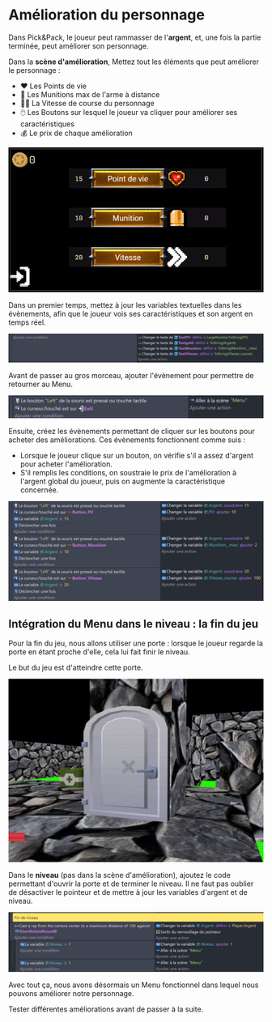 # Amélioration du personnage

Dans Pick&Pack, le joueur peut rammasser de l'**argent**, et, une fois la partie terminée, peut améliorer son personnage.

Dans la **scène d'amélioration**, Mettez tout les éléments que peut améliorer le personnage : 
  - ❤️ Les Points de vie
  - 🔫 Les Munitions max de l'arme à distance
  - 🏃‍♂️ La Vitesse de course du personnage
  - 🖱️ Les Boutons sur lesquel le joueur va cliquer pour améliorer ses caractéristiques
  - 💰 Le prix de chaque amélioration

![image 1](https://github.com/g404-code-gaming/Pick-Pack---Action-Adventure-Game/blob/main/Image/7_amelioration_1.JPG)

Dans un premier temps, mettez à jour les variables textuelles dans les évènements, afin que le joueur vois ses caractéristiques et son argent en temps réel.

![image 2](https://github.com/g404-code-gaming/Pick-Pack---Action-Adventure-Game/blob/main/Image/7_amelioration_2.JPG)

Avant de passer au gros morceau, ajouter l'évènement pour permettre de retourner au Menu.

![image 3](https://github.com/g404-code-gaming/Pick-Pack---Action-Adventure-Game/blob/main/Image/7_amelioration_3.JPG)

Ensuite, créez les évènements permettant de cliquer sur les boutons pour acheter des améliorations. Ces évènements fonctionnent comme suis : 
  - Lorsque le joueur clique sur un bouton, on vérifie s'il a assez d'argent pour acheter l'amélioration.
  - S'il remplis les conditions, on soustraie le prix de l'amélioration à l'argent global du joueur, puis on augmente la caractéristique concernée.

![image 4](https://github.com/g404-code-gaming/Pick-Pack---Action-Adventure-Game/blob/main/Image/7_amelioration_4.JPG)

## Intégration du Menu dans le niveau : la fin du jeu

Pour la fin du jeu, nous allons utiliser une porte : lorsque le joueur regarde la porte en étant proche d'elle, cela lui fait finir le niveau. 

Le but du jeu est d'atteindre cette porte. 

![image 5](https://github.com/g404-code-gaming/Pick-Pack---Action-Adventure-Game/blob/main/Image/7_amelioration_5.JPG)

Dans le **niveau** (pas dans la scène d'amélioration), ajoutez le code permettant d'ouvrir la porte et de terminer le niveau. Il ne faut pas oublier de désactiver le pointeur et de mettre à jour les variables d'argent et de niveau.

![image 6](https://github.com/g404-code-gaming/Pick-Pack---Action-Adventure-Game/blob/main/Image/7_amelioration_6.JPG)

Avec tout ça, nous avons désormais un Menu fonctionnel dans lequel nous pouvons améliorer notre personnage. 

Tester différentes améliorations avant de passer à la suite. 


